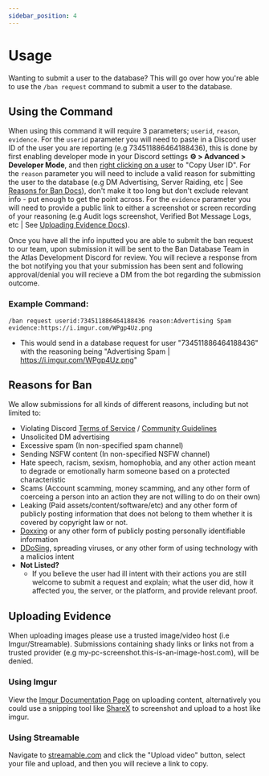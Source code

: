 ```yaml
---
sidebar_position: 4
---
```


# Usage

Wanting to submit a user to the database? This will go over how you're able to use the `/ban request` command to submit a user to the database.

## Using the Command

When using this command it will require 3 parameters; `userid`, `reason`, `evidence`. For the `userid` parameter you will need to paste in a Discord user ID of the user you are reporting (e.g 734511886464188436), this is done by first enabling developer mode in your Discord settings **⚙️ > Advanced > Developer Mode**, and then [right clicking on a user](https://i.imgur.com/vXnTCeB.png) to "Copy User ID". For the `reason` parameter you will need to include a valid reason for submitting the user to the database (e.g DM Advertising, Server Raiding, etc | See [Reasons for Ban Docs](https://docs.madebyatlas.dev/docs/ban-database-bot/usage#reasons-for-ban)), don't make it too long but don't exclude relevant info - put enough to get the point across. For the `evidence` parameter you will need to provide a public link to either a screenshot or screen recording of your reasoning (e.g Audit logs screenshot, Verified Bot Message Logs, etc | See [Uploading Evidence Docs](https://docs.madebyatlas.dev/docs/ban-database-bot/usage#uploading-evidence)).

Once you have all the info inputted you are able to submit the ban request to our team, upon submission it will be sent to the Ban Database Team in the Atlas Development Discord for review. You will recieve a response from the bot notifying you that your submission has been sent and following approval/denial you will recieve a DM from the bot regarding the submission outcome.

### Example Command:
`/ban request userid:734511886464188436 reason:Advertising Spam evidence:https://i.imgur.com/WPgp4Uz.png`
- This would send in a database request for user "734511886464188436" with the reasoning being "Advertising Spam | https://i.imgur.com/WPgp4Uz.png"

## Reasons for Ban

We allow submissions for all kinds of different reasons, including but not limited to:
- Violating Discord [Terms of Service](https://discord.com/terms) / [Community Guidelines](https://discord.com/guidelines)
- Unsolicited DM advertising
- Excessive spam (In non-specified spam channel)
- Sending NSFW content (In non-specified NSFW channel)
- Hate speech, racism, sexism, homophobia, and any other action meant to degrade or emotionally harm someone based on a protected characteristic
- Scams (Account scamming, money scamming, and any other form of coerceing a person into an action they are not willing to do on their own)
- Leaking (Paid assets/content/software/etc) and any other form of publicly posting information that does not belong to them whether it is covered by copyright law or not.
- [Doxxing](https://www.pcmag.com/explainers/doxxing-demystified-what-it-is-how-it-works-and-how-to-protect-yourself) or any other form of publicly posting personally identifiable information
- [DDoSing](https://www.cloudflare.com/learning/ddos/what-is-a-ddos-attack/), spreading viruses, or any other form of using technology with a malicios intent
- **Not Listed?** 
    - If you believe the user had ill intent with their actions you are still welcome to submit a request and explain; what the user did, how it affected you, the server, or the platform, and provide relevant proof.

## Uploading Evidence

When uploading images please use a trusted image/video host (i.e Imgur/Streamable). Submissions containing shady links or links not from a trusted provider (e.g my-pc-screenshot.this-is-an-image-host.com), will be denied.

### Using Imgur

View the [Imgur Documentation Page](https://help.imgur.com/hc/en-us/articles/26512175044763-Uploading-Content) on uploading content, alternatively you could use a snipping tool like [ShareX](https://getsharex.com/) to screenshot and upload to a host like imgur.

### Using Streamable

Navigate to [streamable.com](https://streamable.com/) and click the "Upload video" button, select your file and upload, and then you will recieve a link to copy.